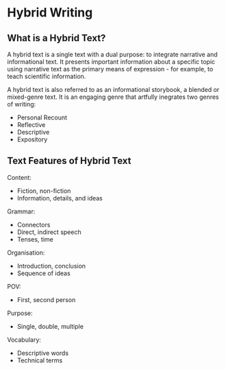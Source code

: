 # Hybrid Writing

## What is a Hybrid Text?

A hybrid text is a single text with a dual purpose: to integrate narrative and informational text. It presents important information about a specific topic using narrative text as the primary means of expression - for example, to teach scientific information.

A hybrid text is also referred to as an informational storybook, a blended or mixed-genre text. It is an engaging genre that artfully inegrates two genres of writing:

- Personal Recount
- Reflective
- Descriptive
- Expository

## Text Features of Hybrid Text

Content:

- Fiction, non-fiction
- Information, details, and ideas

Grammar:

- Connectors
- Direct, indirect speech
- Tenses, time

Organisation:

- Introduction, conclusion
- Sequence of ideas

POV:

- First, second person

Purpose:

- Single, double, multiple

Vocabulary:

- Descriptive words
- Technical terms
